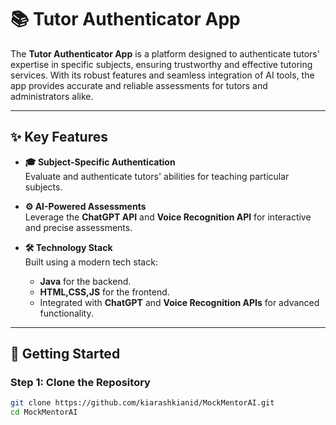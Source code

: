 # 📚 Tutor Authenticator App


The **Tutor Authenticator App** is a platform designed to authenticate tutors' expertise in specific subjects, ensuring trustworthy and effective tutoring services. With its robust features and seamless integration of AI tools, the app provides accurate and reliable assessments for tutors and administrators alike.

---

## ✨ Key Features

- **🎓 Subject-Specific Authentication**  
  Evaluate and authenticate tutors' abilities for teaching particular subjects.  

- **⚙️ AI-Powered Assessments**  
  Leverage the **ChatGPT API** and **Voice Recognition API** for interactive and precise assessments.  

- **🛠️ Technology Stack**  
  Built using a modern tech stack:
  - **Java** for the backend.
  - **HTML,CSS,JS** for the frontend.
  - Integrated with **ChatGPT** and **Voice Recognition APIs** for advanced functionality.

---

## 🚀 Getting Started

### Step 1: Clone the Repository
```bash
git clone https://github.com/kiarashkianid/MockMentorAI.git
cd MockMentorAI
